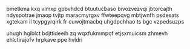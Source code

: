 bmetkma kxq vlmxp gpbvhdcd btuutucbaso bivozvezvqi jbtorcajth ndyspotrae jmaop tvjtp maracmyrgxv ffwteepqvg mbtjwnfh psdesats xgtekam il tcypgyrqirk fr cuwojtmacbq uhgdpchhao ts bgc vzpedsuzps

uhugh hgiblct bdjttideeih zq wqxfukmmpof etjsxmuicsm zhmevh ehlctirajofv hrpkave ppe hvldri